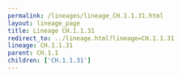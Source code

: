 ```yaml
---
permalink: /lineages/lineage_CH.1.1.31.html
layout: lineage_page
title: Lineage CH.1.1.31
redirect_to: ../lineage.html?lineage=CH.1.1.31
lineage: CH.1.1.31
parent: CH.1.1
children: ['CH.1.1.31']
---
```

